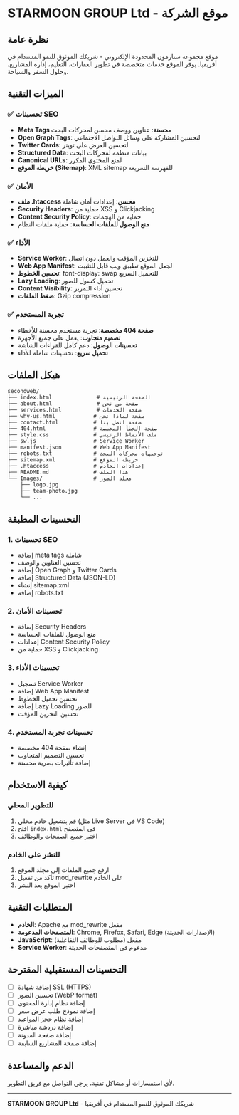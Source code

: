# STARMOON GROUP Ltd - موقع الشركة

## نظرة عامة
موقع مجموعة ستارمون المحدودة الإلكتروني - شريكك الموثوق للنمو المستدام في أفريقيا. يوفر الموقع خدمات متخصصة في تطوير العقارات، التعليم، إدارة المشاريع، وحلول السفر والسياحة.

## الميزات التقنية

### ✅ تحسينات SEO
- **Meta Tags محسنة**: عناوين ووصف محسن لمحركات البحث
- **Open Graph Tags**: لتحسين المشاركة على وسائل التواصل الاجتماعي
- **Twitter Cards**: لتحسين العرض على تويتر
- **Structured Data**: بيانات منظمة لمحركات البحث
- **Canonical URLs**: لمنع المحتوى المكرر
- **خريطة الموقع (Sitemap)**: XML sitemap للفهرسة السريعة

### ✅ الأمان
- **ملف .htaccess محسن**: إعدادات أمان شاملة
- **Security Headers**: حماية من XSS و Clickjacking
- **Content Security Policy**: حماية من الهجمات
- **منع الوصول للملفات الحساسة**: حماية ملفات النظام

### ✅ الأداء
- **Service Worker**: للتخزين المؤقت والعمل دون اتصال
- **Web App Manifest**: لجعل الموقع تطبيق ويب قابل للتثبيت
- **تحسين الخطوط**: font-display: swap للتحميل السريع
- **Lazy Loading**: تحميل كسول للصور
- **Content Visibility**: تحسين أداء التمرير
- **ضغط الملفات**: Gzip compression

### ✅ تجربة المستخدم
- **صفحة 404 مخصصة**: تجربة مستخدم محسنة للأخطاء
- **تصميم متجاوب**: يعمل على جميع الأجهزة
- **تحسينات الوصول**: دعم كامل للقراءات الشاشة
- **تحميل سريع**: تحسينات شاملة للأداء

## هيكل الملفات

```
secondweb/
├── index.html              # الصفحة الرئيسية
├── about.html              # صفحة من نحن
├── services.html           # صفحة الخدمات
├── why-us.html            # صفحة لماذا نحن
├── contact.html           # صفحة اتصل بنا
├── 404.html               # صفحة الخطأ المخصصة
├── style.css              # ملف الأنماط الرئيسي
├── sw.js                  # Service Worker
├── manifest.json          # Web App Manifest
├── robots.txt             # توجيهات محركات البحث
├── sitemap.xml            # خريطة الموقع
├── .htaccess              # إعدادات الخادم
├── README.md              # هذا الملف
└── Images/                # مجلد الصور
    ├── logo.jpg
    ├── team-photo.jpg
    └── ...
```

## التحسينات المطبقة

### 1. تحسينات SEO
- إضافة meta tags شاملة
- تحسين العناوين والوصف
- إضافة Open Graph و Twitter Cards
- إضافة Structured Data (JSON-LD)
- إنشاء sitemap.xml
- إضافة robots.txt

### 2. تحسينات الأمان
- إضافة Security Headers
- منع الوصول للملفات الحساسة
- إعدادات Content Security Policy
- حماية من XSS و Clickjacking

### 3. تحسينات الأداء
- تسجيل Service Worker
- إضافة Web App Manifest
- تحسين تحميل الخطوط
- إضافة Lazy Loading للصور
- تحسين التخزين المؤقت

### 4. تحسينات تجربة المستخدم
- إنشاء صفحة 404 مخصصة
- تحسين التصميم المتجاوب
- إضافة تأثيرات بصرية محسنة

## كيفية الاستخدام

### للتطوير المحلي
1. قم بتشغيل خادم محلي (مثل Live Server في VS Code)
2. افتح `index.html` في المتصفح
3. اختبر جميع الصفحات والوظائف

### للنشر على الخادم
1. ارفع جميع الملفات إلى مجلد الموقع
2. تأكد من تفعيل mod_rewrite على الخادم
3. اختبر الموقع بعد النشر

## المتطلبات التقنية

- **الخادم**: Apache مع mod_rewrite مفعل
- **المتصفحات المدعومة**: Chrome, Firefox, Safari, Edge (الإصدارات الحديثة)
- **JavaScript**: مفعل (مطلوب للوظائف التفاعلية)
- **Service Worker**: مدعوم في المتصفحات الحديثة

## التحسينات المستقبلية المقترحة

- [ ] إضافة شهادة SSL (HTTPS)
- [ ] تحسين الصور (WebP format)
- [ ] إضافة نظام إدارة المحتوى
- [ ] إضافة نموذج طلب عرض سعر
- [ ] إضافة نظام حجز المواعيد
- [ ] إضافة دردشة مباشرة
- [ ] إضافة صفحة المدونة
- [ ] إضافة صفحة المشاريع السابقة

## الدعم والمساعدة

لأي استفسارات أو مشاكل تقنية، يرجى التواصل مع فريق التطوير.

---

**STARMOON GROUP Ltd** - شريكك الموثوق للنمو المستدام في أفريقيا 